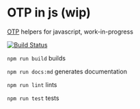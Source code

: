 # OTP in js (wip)

[OTP](http://erlang.org/doc/design_principles/des_princ.html) helpers for javascript, work-in-progress

[![Build Status](https://travis-ci.org/Naissur/otp-js.svg?branch=master)](https://travis-ci.org/Naissur/otp-js)


`npm run build` builds

`npm run docs:md` generates documentation

`npm run lint` lints

`npm run test` tests

